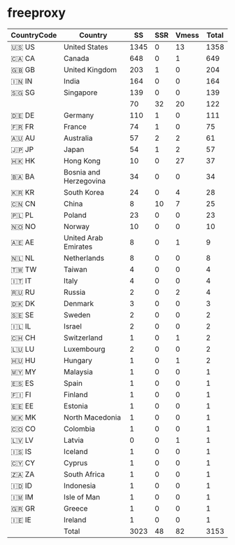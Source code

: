 # freeproxy

|CountryCode|Country|SS|SSR|Vmess|Total|
|  ----  | ----  |  ----  | ----  |  ----  | ----  |
|🇺🇸 US|United States|1345|0|13|1358|
|🇨🇦 CA|Canada|648|0|1|649|
|🇬🇧 GB|United Kingdom|203|1|0|204|
|🇮🇳 IN|India|164|0|0|164|
|🇸🇬 SG|Singapore|139|0|0|139|
| ||70|32|20|122|
|🇩🇪 DE|Germany|110|1|0|111|
|🇫🇷 FR|France|74|1|0|75|
|🇦🇺 AU|Australia|57|2|2|61|
|🇯🇵 JP|Japan|54|1|2|57|
|🇭🇰 HK|Hong Kong|10|0|27|37|
|🇧🇦 BA|Bosnia and Herzegovina|34|0|0|34|
|🇰🇷 KR|South Korea|24|0|4|28|
|🇨🇳 CN|China|8|10|7|25|
|🇵🇱 PL|Poland|23|0|0|23|
|🇳🇴 NO|Norway|10|0|0|10|
|🇦🇪 AE|United Arab Emirates|8|0|1|9|
|🇳🇱 NL|Netherlands|8|0|0|8|
|🇹🇼 TW|Taiwan|4|0|0|4|
|🇮🇹 IT|Italy|4|0|0|4|
|🇷🇺 RU|Russia|2|0|2|4|
|🇩🇰 DK|Denmark|3|0|0|3|
|🇸🇪 SE|Sweden|2|0|0|2|
|🇮🇱 IL|Israel|2|0|0|2|
|🇨🇭 CH|Switzerland|1|0|1|2|
|🇱🇺 LU|Luxembourg|2|0|0|2|
|🇭🇺 HU|Hungary|1|0|1|2|
|🇲🇾 MY|Malaysia|1|0|0|1|
|🇪🇸 ES|Spain|1|0|0|1|
|🇫🇮 FI|Finland|1|0|0|1|
|🇪🇪 EE|Estonia|1|0|0|1|
|🇲🇰 MK|North Macedonia|1|0|0|1|
|🇨🇴 CO|Colombia|1|0|0|1|
|🇱🇻 LV|Latvia|0|0|1|1|
|🇮🇸 IS|Iceland|1|0|0|1|
|🇨🇾 CY|Cyprus|1|0|0|1|
|🇿🇦 ZA|South Africa|1|0|0|1|
|🇮🇩 ID|Indonesia|1|0|0|1|
|🇮🇲 IM|Isle of Man|1|0|0|1|
|🇬🇷 GR|Greece|1|0|0|1|
|🇮🇪 IE|Ireland|1|0|0|1|
||Total|3023|48|82|3153|
